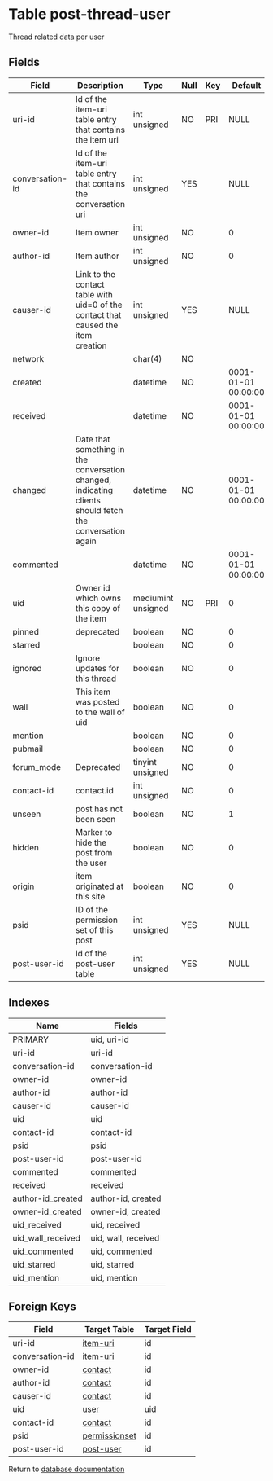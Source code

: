 Table post-thread-user
===========

Thread related data per user

Fields
------

| Field           | Description                                                                                             | Type               | Null | Key | Default             | Extra |
| --------------- | ------------------------------------------------------------------------------------------------------- | ------------------ | ---- | --- | ------------------- | ----- |
| uri-id          | Id of the item-uri table entry that contains the item uri                                               | int unsigned       | NO   | PRI | NULL                |       |
| conversation-id | Id of the item-uri table entry that contains the conversation uri                                       | int unsigned       | YES  |     | NULL                |       |
| owner-id        | Item owner                                                                                              | int unsigned       | NO   |     | 0                   |       |
| author-id       | Item author                                                                                             | int unsigned       | NO   |     | 0                   |       |
| causer-id       | Link to the contact table with uid=0 of the contact that caused the item creation                       | int unsigned       | YES  |     | NULL                |       |
| network         |                                                                                                         | char(4)            | NO   |     |                     |       |
| created         |                                                                                                         | datetime           | NO   |     | 0001-01-01 00:00:00 |       |
| received        |                                                                                                         | datetime           | NO   |     | 0001-01-01 00:00:00 |       |
| changed         | Date that something in the conversation changed, indicating clients should fetch the conversation again | datetime           | NO   |     | 0001-01-01 00:00:00 |       |
| commented       |                                                                                                         | datetime           | NO   |     | 0001-01-01 00:00:00 |       |
| uid             | Owner id which owns this copy of the item                                                               | mediumint unsigned | NO   | PRI | 0                   |       |
| pinned          | deprecated                                                                                              | boolean            | NO   |     | 0                   |       |
| starred         |                                                                                                         | boolean            | NO   |     | 0                   |       |
| ignored         | Ignore updates for this thread                                                                          | boolean            | NO   |     | 0                   |       |
| wall            | This item was posted to the wall of uid                                                                 | boolean            | NO   |     | 0                   |       |
| mention         |                                                                                                         | boolean            | NO   |     | 0                   |       |
| pubmail         |                                                                                                         | boolean            | NO   |     | 0                   |       |
| forum_mode      | Deprecated                                                                                              | tinyint unsigned   | NO   |     | 0                   |       |
| contact-id      | contact.id                                                                                              | int unsigned       | NO   |     | 0                   |       |
| unseen          | post has not been seen                                                                                  | boolean            | NO   |     | 1                   |       |
| hidden          | Marker to hide the post from the user                                                                   | boolean            | NO   |     | 0                   |       |
| origin          | item originated at this site                                                                            | boolean            | NO   |     | 0                   |       |
| psid            | ID of the permission set of this post                                                                   | int unsigned       | YES  |     | NULL                |       |
| post-user-id    | Id of the post-user table                                                                               | int unsigned       | YES  |     | NULL                |       |

Indexes
------------

| Name              | Fields              |
| ----------------- | ------------------- |
| PRIMARY           | uid, uri-id         |
| uri-id            | uri-id              |
| conversation-id   | conversation-id     |
| owner-id          | owner-id            |
| author-id         | author-id           |
| causer-id         | causer-id           |
| uid               | uid                 |
| contact-id        | contact-id          |
| psid              | psid                |
| post-user-id      | post-user-id        |
| commented         | commented           |
| received          | received            |
| author-id_created | author-id, created  |
| owner-id_created  | owner-id, created   |
| uid_received      | uid, received       |
| uid_wall_received | uid, wall, received |
| uid_commented     | uid, commented      |
| uid_starred       | uid, starred        |
| uid_mention       | uid, mention        |

Foreign Keys
------------

| Field | Target Table | Target Field |
|-------|--------------|--------------|
| uri-id | [item-uri](help/database/db_item-uri) | id |
| conversation-id | [item-uri](help/database/db_item-uri) | id |
| owner-id | [contact](help/database/db_contact) | id |
| author-id | [contact](help/database/db_contact) | id |
| causer-id | [contact](help/database/db_contact) | id |
| uid | [user](help/database/db_user) | uid |
| contact-id | [contact](help/database/db_contact) | id |
| psid | [permissionset](help/database/db_permissionset) | id |
| post-user-id | [post-user](help/database/db_post-user) | id |

Return to [database documentation](help/database)
